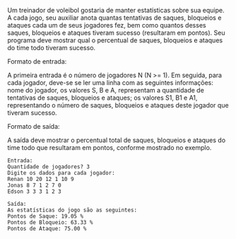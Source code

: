 Um treinador de voleibol gostaria de manter estatísticas sobre sua equipe. A cada jogo, seu auxiliar anota quantas tentativas de saques, bloqueios e ataques cada um de seus jogadores fez, bem como quantos desses saques, bloqueios e ataques tiveram sucesso (resultaram em pontos). Seu programa deve mostrar qual o percentual de saques, bloqueios e ataques do time todo tiveram sucesso.

Formato de entrada:

A primeira entrada é o número de jogadores N (N >= 1). Em seguida, para cada jogador, deve-se se ler uma linha com as seguintes informações: nome do jogador, os valores S, B e A, representam a quantidade de tentativas de saques, bloqueios e ataques; os valores S1, B1 e A1, representando o número de saques, bloqueios e ataques deste jogador que tiveram sucesso.

Formato de saída:

A saída deve mostrar o percentual total de saques, bloqueios e ataques do time todo que resultaram em pontos, conforme mostrado no exemplo.

```
Entrada:
Quantidade de jogadores? 3
Digite os dados para cada jogador:
Renan 10 20 12 1 10 9
Jonas 8 7 1 2 7 0
Edson 3 3 3 1 2 3
```

```
Saída:
As estatísticas do jogo são as seguintes:
Pontos de Saque: 19.05 %
Pontos de Bloqueio: 63.33 %
Pontos de Ataque: 75.00 %
```
